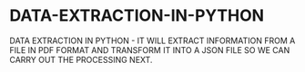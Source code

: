 # DATA-EXTRACTION-IN-PYTHON
DATA EXTRACTION IN PYTHON - IT WILL EXTRACT INFORMATION FROM A FILE IN PDF FORMAT AND TRANSFORM IT INTO A JSON FILE SO WE CAN CARRY OUT THE PROCESSING NEXT.
